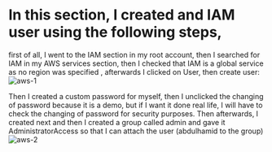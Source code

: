 # In this section, I created and IAM user using the following steps,

first of all, I went to the IAM section in my root account, then I searched for IAM in my AWS services section, then I checked that IAM is a global service as no region was specified
, afterwards I clicked on User, then create user:
![aws-1](https://github.com/Ham12-3/AWS_hands_on/assets/93613316/649d851e-74f6-4bb0-8fcf-3752b0497be2)

Then I created a custom password for myself, then I unclicked the changing of password because it is a demo, but if I want it done real life, I will have to check the changing of password for security purposes.
Then afterwards, I created next and then I created a group called admin and gave it AdministratorAccess so that I can attach the user (abdulhamid to the group)
![aws-2](https://github.com/Ham12-3/AWS_hands_on/assets/93613316/e68db637-5d7a-41f7-af87-64230fb7f617)


